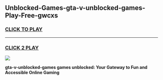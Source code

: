 
## Unblocked-Games-gta-v-unblocked-games-Play-Free-gwcxs
<h3>
<a href="https://premium76.site?title=gta-v-unblocked-games&ref=21A">CLICK TO PLAY</a></h3>
<hr>

<h3>
<a href="https://premium76.site?title=gta-v-unblocked-games&ref=21A">CLICK 2 PLAY</a>
  
</h3>

<a href="https://premium76.site?title=gta-v-unblocked-games&ref=21A"><img src="https://clearcache.store/games.png"></a>


**gta-v-unblocked-games games unblocked: Your Gateway to Fun and Accessible Online Gaming**
